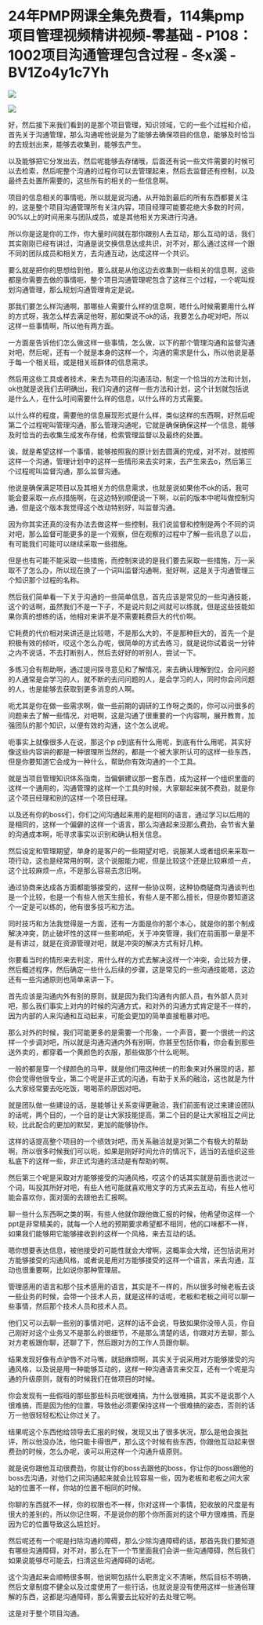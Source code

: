 # 24年PMP网课全集免费看，114集pmp项目管理视频精讲视频-零基础 - P108：1002项目沟通管理包含过程 - 冬x溪 - BV1Zo4y1c7Yh

![](img/bfee5acd28228fad4bbca28530bf4b88_0.png)

![](img/bfee5acd28228fad4bbca28530bf4b88_1.png)

好，然后接下来我们看到的是那个项目管理，知识领域，它的一些个过程和介绍，首先关于沟通管理，那么沟通呢他说是为了能够去确保项目的信息，能够及时恰当的去规划出来，能够去收集到，能够去产生。

以及能够把它分发出去，然后呢能够去存储哦，后面还有说一些文件需要的时候可以去检索，然后呢整个沟通的过程你可以去管理起来，然后去监督还有控制，以及最终去处置所需要的，这些所有的相关的一些信息啊。

项目的信息相关的事情呃，所以就是说沟通，从开始到最后的所有东西都要关注的，这是整个项目沟通管理所有关注内容，项目经理可能要花绝大多数的时间，90%以上的时间用来与团队成员，或是其他相关方来进行沟通。

所以你是这是你的工作，你大量时间就在那你跟别人去互动，那么互动的话，我们其实刚刚已经有讲过，沟通是说交换信息达成共识，对不对，那么通过这样一个跟不同的团队成员和相关方，去沟通互动，达成这样一个共识。

要么就是把你的思想给到他，要么就是从他这边去收集到一些相关的信息啊，这些都是你需要去做的事情呃，整个项目沟通管理呢包含了这样三个过程，一个呢叫规划沟通管理，那么规划沟通管理肯定是说。

那我们要怎么样沟通啊，那哪些人需要什么样的信息啊，嗯什么时候需要用什么样的方式呀，我怎么样去满足他呀，那如果说不ok的话，我要怎么办呢对吧，所以这样一些事情啊，所以他有两方面。

一方面是告诉他们怎么做这样一些事情，怎么做，以下的那个管理沟通和监督沟通对吧，然后呢，还有一个就是本身的这样一个，沟通的需求是什么，所以他说是基于每一个相关班，或是相关班群体的信息需求。

然后用这些工具或者技术，来去为项目的沟通活动，制定一个恰当的方法和计划，ok也就是说我们去明确出，我们沟通的这样一些方法和计划，这个计划就包括说是什么人，在什么时间需要什么样的信息，以什么样的方式需要。

以什么样的程度，需要他的信息展现形式是什么样，类似这样的东西啊，好然后呢第二个过程呢叫管理沟通，那么管理沟通呢，它就是确保确保这样一个信息，能够及时恰当的去收集生成发布存储，检索管理监督以及最终的处置。

诶，就是希望这样一个事情，能够按照我的原计划去圆满的完成，对不对，就按照这样一个沟通，管理计划中的这样一些情形来去实时来，去产生来去o，然后第三个过程呢叫监督沟通，那么监督沟通。

他说是确保满足项目以及其相关方的信息需求，也就是说如果他不ok的话，我可能会要采取一点点措施啊，在这边特别顺便说一下啊，以前的版本中呢叫做控制沟通，但是这个版本我觉得这个改动特别好，叫监督沟通。

因为你其实还真的没有办法去做这样一些控制，我们说监督和控制是两个不同的词对吧，那么监督可能更多的是一个观察，但在观察的过程中了解一些讯息了以后，有可能我们可能可以继续采取一些措施。

但是也有可能不能采取一些措施，而控制来说的是我们要去采取一些措施，万一采取不了怎么办，所以现在换了一个词叫监督沟通啊，挺好啊，这是关于沟通管理三个知识那个过程的名称。

然后我们简单看一下关于沟通的一些简单信息，首先应该是常见的一些沟通技能，这个的话啊，虽然我们不是一下子，不是说片刻之间就可以练就，但是这些技能如果你真的想练的话，他相对来讲不是不需要耗费巨大的代价啊。

它耗费的代价相对来讲还是比较嗯，不是那么大的，不是那种巨大的，首先一个是积极有效的倾听，哎这个怎么办呢，很简单的方式去练习，就是说你试着说一分钟之内不说话，不去打断别人，然后去好好的听别人，尝试一下。

多练习会有帮助啊，通过提问探寻意见和了解情况，来去确认理解到位，会问问题的人通常是会学习的人，就不断的去问问题的人，是会学习的人，同时你会问问题的人，也是能够去获取到更多消息的人啊。

呃尤其是你在做一些需求啊，做一些前期的调研的工作呀之类的，你可以问很多的问题来去了解一些情况，对吧啊，这是沟通了很重要的一个内容啊，展开教育，加强团队的那个知识，以便有效的沟通，这个怎么说呢。

呃事实上就像很多人在说，那这个p p到底有什么用呢，到底有什么用呢，其实好像这些内容讲的都是一种很理所当然的，都是一个被大家所认可的这样一些东西，但是你要知道它会成为一种什么，帮助你有效沟通的一个工具。

就是当项目管理知识体系指南，当偏僻建议那一套东西，成为这样一个组织里面的这样一个通用的，沟通管理的这样一个工具的时候，大家聊起来就不费劲，就是你这个项目经理和别的这样一个项目经理。

以及还有你的boss们，你们之间沟通起来用的是相同的语言，通过学习以后用的是相同的，这样一个偏僻的这样一个语言，那么沟通起来没那么费劲，会节省大量的沟通成本啊，呃寻求事实以识别和确认相关信息。

然后设定和管理期望，单身的是客户的一些期望对吧，说服某人或者组织来采取一项行动，这也是经常用的啊，这个说服能力呢，但是比较这个还是比较麻烦一点，这个比较麻烦一点，不是那么容易去念旧啊。

通过协商来达成各方面都能够接受的，这样一些协议啊，这种协商磋商沟通谈判也是一个比较，也是一个有些人他天生擅长，有些人是不那么擅长，但是你要知道这个一定是可以练的，他有很多技巧和方法。

同时技巧和方法我觉得是一方面，还有一方面是你的那个本心，就是你的那个制成解决冲突，防止破坏性的这样一些影响呃，关于冲突管理，我们在前面那一章是不是有讲过，就是在资源管理对吧，就是冲突的解决方式有好几种。

你要看当时的情形来去判定，用什么样的方式去解决这样一个冲突，会比较方便，然后概述程序，然后确定一些什么后续的步骤，这是常见的一些沟通技能嗯，这边还有一些沟通原则也简单来讲一下。

首先应该是沟通内外有别的原则，就是因为我们沟通有内部人员，有外部人员对吧，那么我们事实上对内的时候的沟通方式，和对外的沟通方式肯定是不一样的，因为内部的人来沟通和互动起来，可能会更加的简单直接粗暴对吧。

那么对外的时候，我们可能更多的是需要一个形象，一个声音，要一个很统一的这样一个步调对吧，所以就是沟通沟通内外有别啊，你甚至包括你看，你会看到那些送外卖的，都穿着一个黄颜色的衣服，那些做那个什么呃啊。

一般的都是穿一个绿颜色的马甲，就是他们用这种统一的形象来对外展现的话，那你会觉得他很专业，第二个呢是非正式的沟通，有助于关系的融洽，这也就是为什么大家经常要去吃吃饭，喝喝茶的原因对吧。

就是团队做一些建设的话，是能够让关系变得更融洽，我们前面有说过来建设团队的话呢，两个目的，一个目的是让大家技能提高，第二个目的是让大家相互之间比较，比此配合的更加的默契，更加的能够协作。

这样的话提高整个项目的一个绩效对吧，而关系融洽就是对第二个有极大的帮助啊，所以很多时候我们可以呃，如果是刚好时间允许的情况下，适当的去组织这些私底下的这样一些，非正式沟通的活动是有帮助的啊。

然后第三个呢是采取对方能够接受的沟通风格，哎这个的话其实就是前面也说过一个词，叫投其所好对吧，有些人他可能就喜欢用文字的方式来去互动，有些人他可能会喜欢你，面对面的去跟他去汇报啊。

聊一些什么东西啊之类的啊，有些人他就你跟他做汇报的时候，他希望你这样一个ppt是非常精美的，就每一个人他的预期要求希望都不相同，他的口味都不一样，如果我们能够用它能够接收到的这样一个风格，来去互动的话。

嗯你想要表达信息，被他接受的可能性就会大增啊，这概率会大增，还包括说用对方能够接受的沟通风格，或者说是用对方能够接受的这样一个语言，来去沟通，互动也很重要啊，比如说你那种管理层。

管理感用的语言和那个技术感用的语言，其实是不一样的，所以很多时候老板去谈一些业务的时候，会带一个技术人员，就是这样的话呢，老板和老板之间可以聊一些事情，然后那个技术人员和技术人员。

他们又可以去聊一些别的事情对吧，这样的话不会说，导致如果你没带人员，你自己刚好对这个业务又不是那么的很细节，不是那么清楚的话，你跟对方去聊，那么对方老板跟你聊，还聊了下，然后跟对方的工作人员跟你聊。

结果发现好像有点驴唇不对马嘴，就挺麻烦啊，其实关于说采用对方能够接受的沟通风格，以及说是用一种能够互动的，这样一种沟通语言来交互，还有一个呢是沟通的升级原则，就有的时候我们在做项目的时候。

你会发现有一些假班的那些那些科员呢很难搞，为什么很难搞，其实不是说那个人很难搞，而是因为他的位置，导致他必须要保持这样一个很难搞的姿态，否则的话万一他很轻轻松松让你过关了。

结果呢这个东西他给领导去汇报的时候，发现又出了很多状况，那么是他会挨批评，所以他没办法，他只能卡得很严，那么这个时候有些东西，你跟他互动起来很费劲的时候，怎么办呢，诶可以用这样一个沟通升级原则。

就是说你跟他互动很费劲，你就让你的boss去跟他的boss，你让你的boss跟他的boss去沟通，对他们之间沟通起来就会比较容易一些，因为老板和老板之间大家站的位置不一样，你站的位置不相同的时候。

你聊的东西就不一样，你的权限也不一样，你对这样一个事情，犯收放的尺度是有很大的差别的，所以你记住啊，不是说你的那个你所面对的这个甲方很难搞，而是因为它的位置导致这么尴尬好。

然后呢还有一个呢是扫除沟通的障碍，那么少除沟通障碍的话，那首先我们要知道有哪些沟通障碍，对不对，那么在下一个节里面我们会讲一些沟通障碍，然后我们如果说能够尽可能去，扫清这些沟通障碍的话呢。

这个沟通起来会顺畅很多啊，他说啊包括什么职责定义不清晰，然后目标不明确，然后文章制度不健全以及过度使用了一些行话，也就说是没有使用这样一些通俗理解的东西，这都是沟通障碍，那么需要去比较好的去处理它啊。

这是对于整个项目沟通。